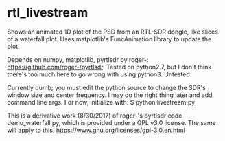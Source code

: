 # rtl_livestream
Shows an animated 1D plot of the PSD from an RTL-SDR dongle, like slices of a waterfall plot.
Uses matplotlib's FuncAnimation library to update the plot.

Depends on
numpy,
matplotlib,
pyrtlsdr by roger-: https://github.com/roger-/pyrtlsdr.
Tested on python2.7, but I don't think there's too much here to go wrong with using python3. Untested.

Currently dumb; you must edit the python source to change the SDR's window size and center frequency.
I may do the right thing later and add command line args. For now, initialize with:
$ python livestream.py

This is a derivative work (8/30/2017) of roger-'s pyrtlsdr code demo_waterfall.py, which is provided under a GPL v3.0 license.
The same will apply to this.
https://www.gnu.org/licenses/gpl-3.0.en.html
